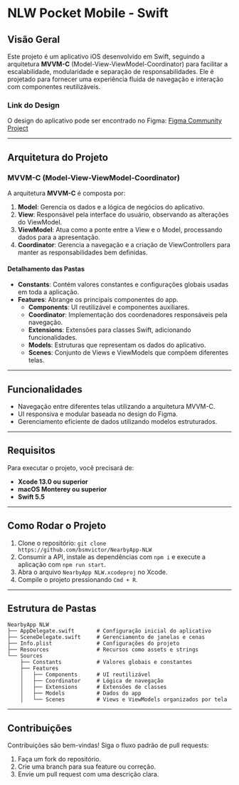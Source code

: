 # NLW Pocket Mobile - Swift

## Visão Geral

Este projeto é um aplicativo iOS desenvolvido em Swift, seguindo a arquitetura **MVVM-C** (Model-View-ViewModel-Coordinator) para facilitar a escalabilidade, modularidade e separação de responsabilidades. Ele é projetado para fornecer uma experiência fluida de navegação e interação com componentes reutilizáveis.

### Link do Design
O design do aplicativo pode ser encontrado no Figma: [Figma Community Project](https://www.figma.com/community/file/1448070647757721748)

---

## Arquitetura do Projeto

### MVVM-C (Model-View-ViewModel-Coordinator)
A arquitetura **MVVM-C** é composta por:
1. **Model**: Gerencia os dados e a lógica de negócios do aplicativo.
2. **View**: Responsável pela interface do usuário, observando as alterações do ViewModel.
3. **ViewModel**: Atua como a ponte entre a View e o Model, processando dados para a apresentação.
4. **Coordinator**: Gerencia a navegação e a criação de ViewControllers para manter as responsabilidades bem definidas.

#### Detalhamento das Pastas
- **Constants**: Contém valores constantes e configurações globais usadas em toda a aplicação.
- **Features**: Abrange os principais componentes do app.
  - **Components**: UI reutilizável e componentes auxiliares.
  - **Coordinator**: Implementação dos coordenadores responsáveis pela navegação.
  - **Extensions**: Extensões para classes Swift, adicionando funcionalidades.
  - **Models**: Estruturas que representam os dados do aplicativo.
  - **Scenes**: Conjunto de Views e ViewModels que compõem diferentes telas.

---

## Funcionalidades

- Navegação entre diferentes telas utilizando a arquitetura MVVM-C.
- UI responsiva e modular baseada no design do Figma.
- Gerenciamento eficiente de dados utilizando modelos estruturados.

---

## Requisitos

Para executar o projeto, você precisará de:
- **Xcode 13.0 ou superior**
- **macOS Monterey ou superior**
- **Swift 5.5**

---

## Como Rodar o Projeto

1. Clone o repositório: ```git clone https://github.com/bsmvictor/NearbyApp-NLW ```
2. Consumir a API, instale as dependências com `npm i` e execute a aplicação com `npm run start`.
3. Abra o arquivo `NearbyApp NLW.xcodeproj` no Xcode.
4. Compile o projeto pressionando `Cmd + R`.

---

## Estrutura de Pastas
```
NearbyApp NLW
├── AppDelegate.swift       # Configuração inicial do aplicativo
├── SceneDelegate.swift     # Gerenciamento de janelas e cenas
├── Info.plist              # Configurações do projeto
├── Resources               # Recursos como assets e strings
└── Sources
    ├── Constants           # Valores globais e constantes
    ├── Features
    │   ├── Components      # UI reutilizável
    │   ├── Coordinator     # Lógica de navegação
    │   ├── Extensions      # Extensões de classes
    │   ├── Models          # Dados do app
    │   └── Scenes          # Views e ViewModels organizados por tela
```

---

## Contribuições

Contribuições são bem-vindas! Siga o fluxo padrão de pull requests:

1. Faça um fork do repositório.
2. Crie uma branch para sua feature ou correção.
3. Envie um pull request com uma descrição clara.
